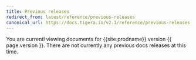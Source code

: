 ```yaml
---
title: Previous releases
redirect_from: latest/reference/previous-releases
canonical_url: https://docs.tigera.io/v2.1/reference/previous-releases
---
```



You are currentl viewing documents for {{site.prodname}} version {{ page.version }}. There are not currently any previous docs releases at this time.
